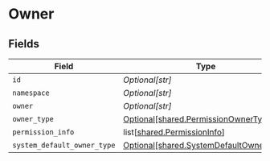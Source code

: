 # Owner


## Fields

| Field                                                                                        | Type                                                                                         | Required                                                                                     | Description                                                                                  |
| -------------------------------------------------------------------------------------------- | -------------------------------------------------------------------------------------------- | -------------------------------------------------------------------------------------------- | -------------------------------------------------------------------------------------------- |
| `id`                                                                                         | *Optional[str]*                                                                              | :heavy_minus_sign:                                                                           | N/A                                                                                          |
| `namespace`                                                                                  | *Optional[str]*                                                                              | :heavy_minus_sign:                                                                           | N/A                                                                                          |
| `owner`                                                                                      | *Optional[str]*                                                                              | :heavy_minus_sign:                                                                           | N/A                                                                                          |
| `owner_type`                                                                                 | [Optional[shared.PermissionOwnerType]](undefined/models/shared/permissionownertype.md)       | :heavy_minus_sign:                                                                           | N/A                                                                                          |
| `permission_info`                                                                            | list[[shared.PermissionInfo](undefined/models/shared/permissioninfo.md)]                     | :heavy_minus_sign:                                                                           | N/A                                                                                          |
| `system_default_owner_type`                                                                  | [Optional[shared.SystemDefaultOwnerType]](undefined/models/shared/systemdefaultownertype.md) | :heavy_minus_sign:                                                                           | N/A                                                                                          |